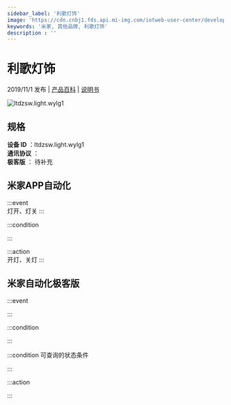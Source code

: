 ```yaml
---
sidebar_label: '利歌灯饰'
image: 'https://cdn.cnbj1.fds.api.mi-img.com/iotweb-user-center/developer_1679047654647fXlLEVG0.png?GalaxyAccessKeyId=AKVGLQWBOVIRQ3XLEW&Expires=9223372036854775807&Signature=2KLAdYoD5aLVmTKd49Ole3ABlWY='
keywords: '米家, 其他品牌, 利歌灯饰'
description : ''
---
```

# 利歌灯饰

2019/11/1 发布 | [产品百科](https://home.mi.com/webapp/content/baike/product/index.html?model=ltdzsw.light.wylg1/) | [说明书](https://home.mi.com/views/introduction.html?model=ltdzsw.light.wylg1&region=cn)

![ltdzsw.light.wylg1](https://cdn.cnbj1.fds.api.mi-img.com/iotweb-user-center/developer_1679047654647fXlLEVG0.png?GalaxyAccessKeyId=AKVGLQWBOVIRQ3XLEW&Expires=9223372036854775807&Signature=2KLAdYoD5aLVmTKd49Ole3ABlWY=)

## 规格  
> 
**设备 ID** ：ltdzsw.light.wylg1  
**通讯协议** ：  
**极客版**  ： 待补充 


## 米家APP自动化  

:::event  
灯开、灯关
:::

:::condition  

:::

:::action   
开灯、关灯
:::

## 米家自动化极客版  

:::event  

:::

:::condition  

:::

:::condition 可查询的状态条件  

:::

:::action  

:::

        
